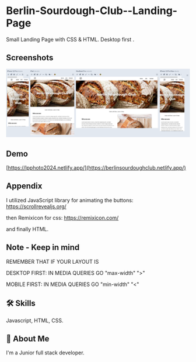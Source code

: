 
# Berlin-Sourdough-Club--Landing-Page

Small Landing Page with CSS & HTML.
Desktop first .


## Screenshots
![App Screenshot](screenshot/SCR-20240328-nvax.png)

## Demo
[https://lpphoto2024.netlify.app/](https://berlinsourdoughclub.netlify.app/)

## Appendix

I utilized JavaScript library for animating the buttons: https://scrollrevealjs.org/

then Remixicon for css:
https://remixicon.com/

and finally HTML.

## Note - Keep in mind
REMEMBER THAT IF YOUR LAYOUT IS 

DESKTOP FIRST: IN MEDIA QUERIES GO "max-width" ">"

MOBILE FIRST: IN MEDIA QUERIES GO "min-width"  "<"



## 🛠 Skills
Javascript, HTML, CSS.


## 🚀 About Me
I'm a Junior full stack developer.

